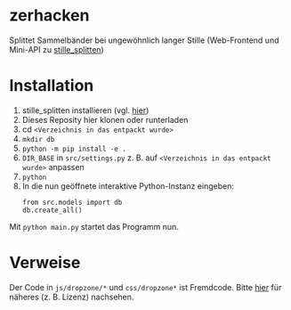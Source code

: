 # zerhacken
Splittet Sammelbänder bei ungewöhnlich langer Stille (Web-Frontend und Mini-API zu [stille_splitten](https://github.com/hogshead-revival-widow/stille_splitten))

# Installation

1. stille_splitten installieren (vgl. [hier](https://github.com/hogshead-revival-widow/stille_splitten))
2. Dieses Reposity hier klonen oder runterladen
3. cd `<Verzeichnis in das entpackt wurde>`
4. `mkdir db`
5. `python -m pip install -e .`
6. `DIR_BASE` in `src/settings.py` z. B. auf `<Verzeichnis in das entpackt wurde>` anpassen
7. `python`
8. In die nun geöffnete interaktive Python-Instanz eingeben:
    ```
    from src.models import db
    db.create_all()
    ```

Mit `python main.py` startet das Programm nun.

# Verweise

Der Code in `js/dropzone/*` und `css/dropzone*` ist Fremdcode.
Bitte [hier](https://github.com/dropzone/dropzone) für näheres (z. B.  Lizenz) nachsehen.
